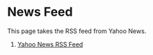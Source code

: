<h1>News Feed</h1>

<p>This page takes the RSS feed from Yahoo News.</p>

<ol>
  <li><a href="https://www.yahoo.com/news/rss" target="_blank">Yahoo News RSS Feed</a></li>
</ol>
